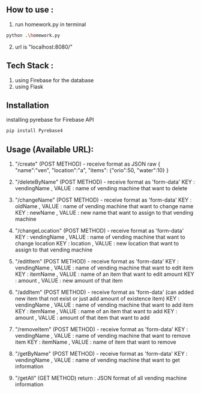 ## How to use :

1. run homework.py in terminal
```bash
python .\homework.py
```
2. url is "localhost:8080/"

## Tech Stack :

1. using Firebase for the database
2. using Flask

## Installation

installing pyrebase for Firebase API

```bash
pip install Pyrebase4
```

## Usage (Available URL):

1. "/create" (POST METHOD) - receive format as JSON raw
     {
        "name":"ven",
        "location":"a",
        "items": {"orio":50, "water":10}
     }

2. "/deleteByName" (POST METHOD) - receive format as 'form-data'
    KEY : vendingName , VALUE : name of vending machine that want to delete

3. "/changeName" (POST METHOD) - receive format as 'form-data'
    KEY : oldName , VALUE : name of vending machine that want to change name
    KEY : newName , VALUE : new name that want to assign to that vending machine

4. "/changeLocation" (POST METHOD) - receive format as 'form-data'
    KEY : vendingName , VALUE : name of vending machine that want to change location
    KEY : location , VALUE : new location that want to assign to that vending machine

5. "/editItem" (POST METHOD) - receive format as 'form-data'
    KEY : vendingName , VALUE : name of vending machine that want to edit item
    KEY : itemName , VALUE : name of an item that want to edit amount
    KEY : amount , VALUE : new amount of that item

6. "/addItem" (POST METHOD) - receive format as 'form-data' (can added new item that not exist or just add amount of existence item)
    KEY : vendingName , VALUE : name of vending machine that want to add item
    KEY : itemName , VALUE : name of an item that want to add 
    KEY : amount , VALUE : amount of that item that want to add

7. "/removeItem" (POST METHOD) - receive format as 'form-data'
    KEY : vendingName , VALUE : name of vending machine that want to remove item
    KEY : itemName , VALUE : name of item that want to remove

8. "/getByName" (POST METHOD) - receive format as 'form-data'
    KEY : vendingName , VALUE : name of vending machine that want to get information

9. "/getAll" (GET METHOD)
    return : JSON format of all vending machine information